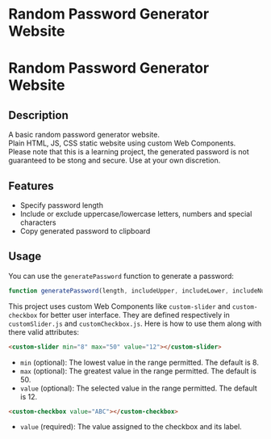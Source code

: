 # Random Password Generator Website
# Random Password Generator Website

## **Description**

A basic random password generator website.<br>
Plain HTML, JS, CSS static website using custom Web Components.<br>
Please note that this is a learning project, the generated password is not guaranteed to be stong and secure. Use at your own discretion.

## **Features**
- Specify password length
- Include or exclude uppercase/lowercase letters, numbers and special characters
- Copy generated password to clipboard

## **Usage**

You can use the `generatePassword` function to generate a password:

```javascript
function generatePassword(length, includeUpper, includeLower, includeNumbers, includeSpecial)
```

This project uses custom Web Components like `custom-slider` and `custom-checkbox` for better user interface.
They are defined respectively in `customSlider.js` and `customCheckbox.js`. Here is how to use them along with there valid attributes:<br>
```html
<custom-slider min="8" max="50" value="12"></custom-slider>
```
- `min` (optional): The lowest value in the range permitted. The default is 8.
- `max` (optional): The greatest value in the range permitted. The default is 50.
- `value` (optional): The selected value in the range permitted. The default is 12.

```html
<custom-checkbox value="ABC"></custom-checkbox>
```
- `value` (required): The value assigned to the checkbox and its label.